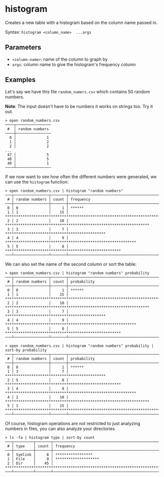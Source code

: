 # histogram

Creates a new table with a histogram based on the column name passed in.

Syntax: `histogram <column_name>  ...args`

## Parameters

* `<column-name>`: name of the column to graph by
* `args`: column name to give the histogram's frequency column

## Examples

Let's say we have this file `random_numers.csv` which contains 50 random numbers.

**Note**: The input doesn't have to be numbers it works on strings too. Try it out.

```shell
> open random_numbers.csv
────┬────────────────
 #  │ random numbers
────┼────────────────
  0 │              1
  1 │              2
  2 │              2
...
 47 │              5
 48 │              5
 49 │              1
────┴────────────────
```

If we now want to see how often the different numbers were generated, we can use the `histogram` function:

```shell
> open random_numbers.csv | histogram "random numbers"
───┬────────────────┬───────┬──────────────────────────────────────────────────────────────────────────────────────────────────────
 # │ random numbers │ count │ frequency
───┼────────────────┼───────┼──────────────────────────────────────────────────────────────────────────────────────────────────────
 0 │ 0              │     1 │ ******
 1 │ 1              │    15 │ ****************************************************************************************************
 2 │ 2              │    10 │ ******************************************************************
 3 │ 3              │     7 │ **********************************************
 4 │ 4              │     9 │ ************************************************************
 5 │ 5              │     8 │ *****************************************************
───┴────────────────┴───────┴──────────────────────────────────────────────────────────────────────────────────────────────────────
```

We can also set the name of the second column or sort the table:

```shell
> open random_numbers.csv | histogram "random numbers" probability
───┬────────────────┬───────┬──────────────────────────────────────────────────────────────────────────────────────────────────────
 # │ random numbers │ count │ probability
───┼────────────────┼───────┼──────────────────────────────────────────────────────────────────────────────────────────────────────
 0 │ 0              │     1 │ ******
 1 │ 1              │    15 │ ****************************************************************************************************
 2 │ 2              │    10 │ ******************************************************************
 3 │ 3              │     7 │ **********************************************
 4 │ 4              │     9 │ ************************************************************
 5 │ 5              │     8 │ *****************************************************
───┴────────────────┴───────┴──────────────────────────────────────────────────────────────────────────────────────────────────────

```

```shell
> open random_numbers.csv | histogram "random numbers" probability | sort-by probability
───┬────────────────┬───────┬──────────────────────────────────────────────────────────────────────────────────────────────────────
 # │ random numbers │ count │ probability
───┼────────────────┼───────┼──────────────────────────────────────────────────────────────────────────────────────────────────────
 0 │ 0              │     1 │ ******
 1 │ 3              │     7 │ **********************************************
 2 │ 5              │     8 │ *****************************************************
 3 │ 4              │     9 │ ************************************************************
 4 │ 2              │    10 │ ******************************************************************
 5 │ 1              │    15 │ ****************************************************************************************************
───┴────────────────┴───────┴──────────────────────────────────────────────────────────────────────────────────────────────────────

```

Of course, histogram operations are not restricted to just analyzing numbers in files, you can also analyze your directories

```shell
> ls -fa | histogram type | sort-by count
───┬─────────┬───────┬──────────────────────────────────────────────────────────────────────────────────────────────────────
 # │ type    │ count │ frequency
───┼─────────┼───────┼──────────────────────────────────────────────────────────────────────────────────────────────────────
 0 │ Symlink │     8 │ *****************
 1 │ File    │     9 │ ********************
 2 │ Dir     │    45 │ ****************************************************************************************************
───┴─────────┴───────┴──────────────────────────────────────────────────────────────────────────────────────────────────────
```
